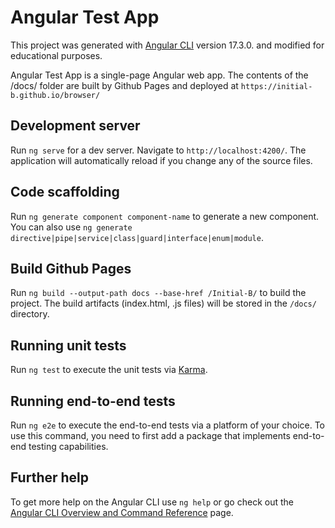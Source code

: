 # Angular Test App

This project was generated with [Angular CLI](https://github.com/angular/angular-cli) version 17.3.0.
and modified for educational purposes.

Angular Test App is a single-page Angular web app. The contents of the /docs/ folder are built by Github Pages and deployed at `https://initial-b.github.io/browser/`



## Development server

Run `ng serve` for a dev server. Navigate to `http://localhost:4200/`. The application will automatically reload if you change any of the source files.

## Code scaffolding

Run `ng generate component component-name` to generate a new component. You can also use `ng generate directive|pipe|service|class|guard|interface|enum|module`.

## Build Github Pages

Run `ng build --output-path docs --base-href /Initial-B/` to build the project. The build artifacts (index.html, .js files) will be stored in the `/docs/` directory.


## Running unit tests

Run `ng test` to execute the unit tests via [Karma](https://karma-runner.github.io).

## Running end-to-end tests

Run `ng e2e` to execute the end-to-end tests via a platform of your choice. To use this command, you need to first add a package that implements end-to-end testing capabilities.

## Further help

To get more help on the Angular CLI use `ng help` or go check out the [Angular CLI Overview and Command Reference](https://angular.io/cli) page.
